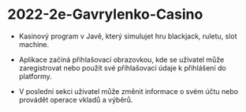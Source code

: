 # 2022-2e-Gavrylenko-Casino

* Kasinový program v Javě, který simulujet hru blackjack, ruletu, slot machine. 

* Aplikace začíná přihlašovací obrazovkou, kde se uživatel může zaregistrovat nebo použít své přihlašovací údaje k přihlášení do platformy.

* V poslední sekci uživatel může změnit informace o svém účtu nebo provádět operace vkladů a výběrů. 
